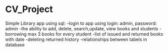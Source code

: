 # CV_Project

Simple Library app using sql:
-login to app using login: admin, password: admin
-the ability to add, delete, search,update, view books and students
-borrowing max 3 books for every student
-list of issued and returned books with date
-deleting returned history
-relationships between tabels in database
